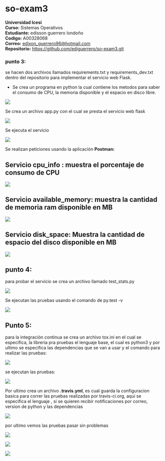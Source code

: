 # so-exam3

**Universidad Icesi**  
**Curso:** Sistemas Operativos  
**Estudiante:** edisson guerrero londoño    
**Codigo:**  A00328068  
**Correo:**  edixon_guerrero96@hotmail.com  
**Repositorio:**  https://github.com/ediguerrero/so-exam3.git

### punto 3:

se hacen dos archivos llamados requirements.txt y requirements_dev.txt dentro del repositorio para implementar el servicio web Flask.  

- Se crea un programa en python la cual contiene los metodos para saber el consumo de CPU, la memoria disponible y
el espacio en disco libre.   


![](imagenes/vistats.PNG)

Se crea un archivo app.py con el cual se presta el servicio web flask 


![](imagenes/viapp.PNG)


 Se ejecuta el servicio  

 ![](imagenes/apprun.PNG)
 
 
  
 Se realizan peticiones usando la aplicación **Postman:**
 
 ## Servicio cpu_info : muestra el porcentaje de consumo de CPU
 
   ![](imagenes/cpu.PNG) 

## Servicio available_memory: muestra la cantidad de memoria ram disponible en MB

  ![](imagenes/memory.PNG) 
  
## Servicio disk_space: Muestra la cantidad de espacio del disco disponible en MB

  ![](imagenes/disk.PNG) 
  
  
## punto 4:

para probar el servicio se crea un archivo llamado test_stats.py

![](imagenes/vitestepy.PNG) 

Se ejecutan las pruebas usando el comando de py.test -v

![](imagenes/tests.PNG) 



## Punto 5:

para la integración continua se crea un archivo tox.ini en el cual se especifica, la libreria pra pruebas
el lenguaje base, el cual es python3 y por ultimo se especifica las dependencias que se van a usar
y el comando para realizar las pruebas: 

![](imagenes/vitox.PNG) 

se ejecutan las pruebas:  

![](imagenes/tox.PNG)

Por ultimo crea un archivo **.travis.yml**, es cual guarda la configuracion basica para correr las 
pruebas realizadas por travis-ci.org, aqui se especifica el lenguaje , si se quieren recibir notificaciones por correo, version de
python y las dependencias

![](imagenes/vitravis.PNG)

por ultimo vemos las pruebas pasar sin problemas

![](imagenes/1.jpg)

![](imagenes/w2.jpg)

![](imagenes/l3.jpg)





